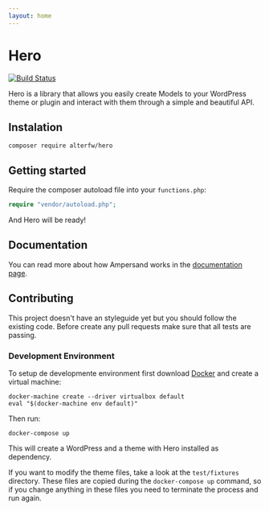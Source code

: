 ```yaml
---
layout: home
---
```


Hero
=========

[![Build Status](https://travis-ci.org/alterfw/hero.svg?branch=master)](https://travis-ci.org/alterfw/hero)

Hero is a library that allows you easily create Models to your WordPress theme or plugin and interact with them through a simple and beautiful API.

## Instalation

    composer require alterfw/hero

## Getting started

Require the composer autoload file into your `functions.php`:

```php
require "vendor/autoload.php";
```

And Hero will be ready!

## Documentation

You can read more about how Ampersand works in the [documentation page](http://alterfw.github.io/ampersand/docs/).

## Contributing

This project doesn't have an styleguide yet but you should follow the existing code. 
Before create any pull requests make sure that all tests are passing.

### Development Environment

To setup de developmente environment first download [Docker](https://www.docker.com/) and create a virtual machine:

    docker-machine create --driver virtualbox default
    eval "$(docker-machine env default)"
    
Then run:

    docker-compose up
    
This will create a WordPress and a theme with Hero installed as dependency. 

If you want to modify the theme files, take a look at the `test/fixtures` directory. These files are copied during the `docker-compose up` command, so if you change anything in these files you need to terminate the process and run again.
